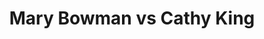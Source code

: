 ---
title: Mary Bowman vs Cathy King
player1:
  name: Bowman, Mary
  percent: 85
  wins: 1
  losses: 1
player2:
  name: King, Cathy
  percent: 70
  wins: 1
  losses: 1
games:
- player1:
    team: 'ON'
    position: Lead
    percent: 86
    win: 0
    loss: 1
  player2:
    team: AB
    position: Fourth
    percent: 78
    win: 1
    loss: 0
  event: Hearts
  year: 1995
  draw: Round Robin(16)
  score: ON 6 - AB 7
- player1:
    team: 'ON'
    position: Lead
    percent: 84
    win: 1
    loss: 0
  player2:
    team: AB
    position: Fourth
    percent: 61
    win: 0
    loss: 1
  event: Hearts
  year: 1997
  draw: Round Robin(6)
  score: ON 8 - AB 5
- player1:
    team: GOR
    position: Lead
    percent: 91
    win: 1
    loss: 0
  player2:
    team: BOR
    position: Fourth
    percent: 85
    win: 0
    loss: 1
  event: Trials (Women)
  year: 1997
  draw: Round Robin(3)
  score: BOR 6 - GOR 7
---